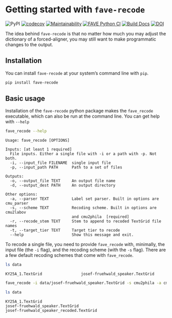 # Getting started with `fave-recode`


![PyPI](https://img.shields.io/pypi/v/fave-recode.png)
[![codecov](https://codecov.io/gh/Forced-Alignment-and-Vowel-Extraction/fave-recode/graph/badge.svg?token=C23B1H3DAX)](https://codecov.io/gh/Forced-Alignment-and-Vowel-Extraction/fave-recode)
[![Maintainability](https://api.codeclimate.com/v1/badges/2375ddfef5d77ba1681d/maintainability.png)](https://codeclimate.com/github/Forced-Alignment-and-Vowel-Extraction/fave-recode/maintainability)
[![FAVE Python
CI](https://github.com/Forced-Alignment-and-Vowel-Extraction/fave-recode/actions/workflows/test-and-run.yml/badge.svg?branch=dev)](https://github.com/Forced-Alignment-and-Vowel-Extraction/fave-recode/actions/workflows/test-and-run.yml)
[![Build
Docs](https://github.com/Forced-Alignment-and-Vowel-Extraction/fave-recode/actions/workflows/build-docs.yml/badge.svg)](https://forced-alignment-and-vowel-extraction.github.io/fave-recode/)
[![DOI](https://zenodo.org/badge/605740158.svg)](https://zenodo.org/badge/latestdoi/605740158)

The idea behind `fave-recode` is that no matter how much you may adjust
the dictionary of a forced-aligner, you may still want to make
programmatic changes to the output.

## Installation

You can install `fave-recode` at your system’s command line with `pip`.

``` bash
pip install fave-recode
```

## Basic usage

Installation of the `fave-recode` python package makes the `fave_recode`
executable, which can also be run at the command line. You can get help
with `--help`

``` bash
fave_recode --help
```

    Usage: fave_recode [OPTIONS]

    Inputs: [at least 1 required]
      File inputs. Either a single file with -i or a path with -p. Not both.
      -i, --input_file FILENAME  single input file
      -p, --input_path PATH      Path to a set of files

    Outputs:
      -o, --output_file TEXT     An output file name
      -d, --output_dest PATH     An output directory

    Other options:
      -a, --parser TEXT          Label set parser. Built in options are cmu_parser
      -s, --scheme TEXT          Recoding scheme. Built in options are cmu2labov
                                 and cmu2phila  [required]
      -r, --recode_stem TEXT     Stem to append to recoded TextGrid file names
      -t, --target_tier TEXT     Target tier to recode
      --help                     Show this message and exit.

To recode a single file, you need to provide `fave_recode` with,
minimally, the input file (the `-i` flag), and the recoding scheme (with
the `-s` flag). There are a few default recoding schemes that come with
`fave_recode`.

``` bash
ls data
```

    KY25A_1.TextGrid                 josef-fruehwald_speaker.TextGrid

``` bash
fave_recode -i data/josef-fruehwald_speaker.TextGrid -s cmu2phila -a cmu_parser

ls data
```

    KY25A_1.TextGrid
    josef-fruehwald_speaker.TextGrid
    josef-fruehwald_speaker_recoded.TextGrid
